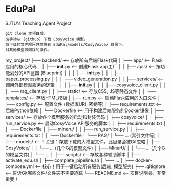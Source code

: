 # EduPal
SJTU's Teaching Agent Project

```
git clone 本项目后。
请手动从 [github] 下载 CosyVoice 模型。
将下载的文件解压并放置到 EduPal/models/CosyVoice/ 目录下。
对其他模型做同样的操作。
```

my_project/
├── backend/                  <-- 存放所有后端Flask代码
│   ├── app/                  <-- Flask应用的核心代码
│   │   ├── __init__.py       <-- 创建Flask app工厂
│   │   ├── apis/             <-- 按功能划分的API蓝图 (Blueprint)
│   │   │   ├── __init__.py
│   │   │   ├── paper_processing.py
│   │   │   └── video_generation.py
│   │   ├── services/         <-- 调用外部模型服务的逻辑
│   │   │   ├── __init__.py
│   │   │   ├── cosyvoice_client.py
│   │   │   └── rag_client.py
│   │   ├── static/           <-- 存放CSS, JS等静态文件
│   │   └── templates/        <-- 存放HTML模板
│   ├── run.py                <-- 启动Flask应用的入口文件
│   ├── config.py             <-- 配置文件 (数据库URI, 密钥等)
│   ├── requirements.txt      <-- 后端Python依赖
│   └── Dockerfile            <-- 用于构建后端服务的Docker镜像
│
├── services/                 <-- 存放各个模型服务的启动和封装代码
│   ├── cosyvoice/
│   │   ├── run_service.py    <-- 启动CosyVoice API服务的脚本
│   │   ├── requirements.txt
│   │   └── Dockerfile
│   ├── mineru/
│   │   ├── run_service.py
│   │   ├── requirements.txt
│   │   └── Dockerfile
│   └── RAG/
│       └── ... (索引文件等)
│
├── models/                   <-- !! 关键：存放下载的大模型文件，此目录会被Git忽略
│   ├── CosyVoice/
│   │   └── ... (几个G的模型文件)
│   ├── MinerU/
│   │   └── ... (几个G的模型文件)
│   └── ...
│
├── scripts/                  <-- 存放各种辅助脚本
│   ├── activate_edu.sh
│   ├── complete_pipeline.sh
│   └── ...
│
├── docker-compose.yml        <-- 核心！用于一键启动所有服务(后端, 模型服务)
├── .gitignore                <-- 告诉Git哪些文件/文件夹不需要追踪
└── README.md                 <-- 项目说明书，非常重要！